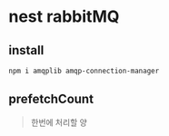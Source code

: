 # nest rabbitMQ

## install

```sh
npm i amqplib amqp-connection-manager
```

## prefetchCount

> 한번에 처리할 양

